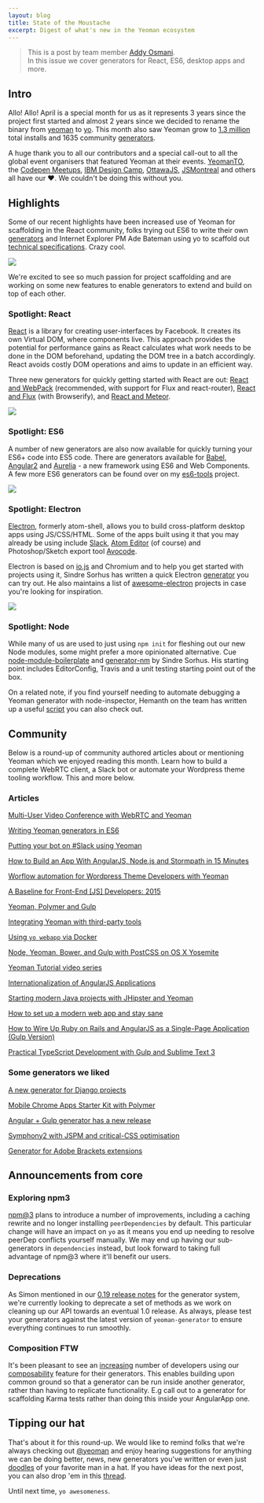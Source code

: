 ```yaml
---
layout: blog
title: State of the Moustache
excerpt: Digest of what's new in the Yeoman ecosystem
---
```


> This is a post by team member [Addy Osmani](https://github.com/addyosmani). <br>In this issue we cover generators for React, ES6, desktop apps and more.

## Intro

Allo! Allo! April is a special month for us as it represents 3 years since the project first started and almost 2 years since we decided to rename the binary from [yeoman](http://github.com/yeoman/yeoman) to [yo](http://github.com/yeoman/yo). This month also saw Yeoman grow to [1.3 million](http://www.npm-stats.com/~packages/yo) total installs and 1635 community [generators](http://yeoman.io/generators/).

A huge thank you to all our contributors and a special call-out to all the global event organisers that featured Yeoman at their events. [YeomanTO](https://twitter.com/YeomanTO), the [Codepen Meetups](https://twitter.com/Smartass_io/status/580501962527010816), [IBM Design Camp](https://twitter.com/kevinSuttle/status/568811512938127361), [OttawaJS](https://twitter.com/solanojuan/status/575807587095990272), [JSMontreal](https://twitter.com/jsmontreal) and others all have our ❤. We couldn't be doing this without you.

## Highlights

Some of our recent highlights have been increased use of Yeoman for scaffolding in the React community, folks trying out ES6 to write their own [generators](http://mammal.io/articles/yeoman-generators-es6) and Internet Explorer PM Ade Bateman using yo to scaffold out [technical specifications](http://adrianba.net/archive/2015/03/14/using-yeoman-to-start-writing-technical-specifications-with-respec.aspx). Crazy cool.

![](/assets/img/blog/april-es6.png)

We're excited to see so much passion for project scaffolding and are working on some new features to enable generators to extend and build on top of each other.

### Spotlight: React

[React](http://reactjs.com) is a library for creating user-interfaces by Facebook. It creates its own Virtual DOM, where components live. This approach provides the potential for performance gains as React calculates what work needs to be done in the DOM beforehand, updating the DOM tree in a batch accordingly. React avoids costly DOM operations and aims to update in an efficient way.

Three new generators for quickly getting started with React are out: [React and WebPack](https://github.com/newtriks/generator-react-webpack) (recommended, with support for Flux and react-router), [React and Flux](https://github.com/banderson/generator-flux-react) (with Browserify), and [React and Meteor](https://github.com/payner35/generator-meteor-react).

![](/assets/img/blog/april-react.png)


### Spotlight: ES6

A number of new generators are also now available for quickly turning your ES6+ code into ES5 code. There are generators available for [Babel](https://github.com/thejameskyle/generator-es6-library-boilerplate), [Angular2](https://github.com/swirlycheetah/generator-angular2) and [Aurelia](https://github.com/zewa666/generator-aurelia) - a new framework using ES6 and Web Components. A few more ES6 generators can be found over on my [es6-tools](https://github.com/addyosmani/es6-tools#code-generation) project.

![](/assets/img/blog/april-es62.png)

### Spotlight: Electron

[Electron](http://electron.atom.io/), formerly atom-shell, allows you to build cross-platform desktop apps using JS/CSS/HTML. Some of the apps built using it that you may already be using include [Slack](https://slack.com/), [Atom Editor](https://atom.io) (of course) and Photoshop/Sketch export tool [Avocode](http://avocode.com/).

Electron is based on [io.js](http://iojs.org/) and Chromium and to help you get started with projects using it, Sindre Sorhus has written a quick Electron [generator](https://github.com/sindresorhus/generator-electron) you can try out. He also maintains a list of [awesome-electron](https://github.com/sindresorhus/awesome-electron) projects in case you're looking for inspiration.

![](/assets/img/blog/april-electron.png)

### Spotlight: Node

While many of us are used to just using `npm init` for fleshing out our new Node modules, some might prefer a more opinionated alternative.  Cue [node-module-boilerplate](https://github.com/sindresorhus/node-module-boilerplate) and [generator-nm](https://github.com/sindresorhus/generator-nm) by Sindre Sorhus. His starting point includes EditorConfig, Travis and a unit testing starting point out of the box. 

On a related note, if you find yourself needing to automate debugging a Yeoman generator with node-inspector, Hemanth on the team has written up a useful [script](https://github.com/hemanth/debug-yeoman-generator) you can also check out.

## Community

Below is a round-up of community authored articles about or mentioning Yeoman which we enjoyed reading this month. Learn how to build a complete WebRTC client, a Slack bot or automate your Wordpress theme tooling workflow. This and more below.

### Articles

[Multi-User Video Conference with WebRTC and Yeoman](http://blog.mgechev.com/2014/12/26/multi-user-video-conference-webrtc-angularjs-yeoman)

[Writing Yeoman generators in ES6](http://mammal.io/articles/yeoman-generators-es6)

[Putting your bot on #Slack using Yeoman](http://blog.pandorabots.com/putting-your-bot-on-slack/)

[How to Build an App With AngularJS, Node.js and Stormpath in 15 Minutes](https://stormpath.com/blog/angular-node-15-minutes)

[Worflow automation for Wordpress Theme Developers with Yeoman](https://speakerdeck.com/artificermil/front-end-workflow-automation-for-wordpress-theme-and-plugin-development)

[A Baseline for Front-End \[JS\] Developers: 2015](http://rmurphey.com/blog/2015/03/23/a-baseline-for-front-end-developers-2015)

[Yeoman, Polymer and Gulp](http://robdodson.me/yeoman-polymer-and-gulp)

[Integrating Yeoman with third-party tools](http://yeoman.io/authoring/integrating-yeoman.html)

[Using `yo webapp` via Docker](https://asciinema.org/a/13240)

[Node, Yeoman, Bower, and Gulp with PostCSS on OS X Yosemite](http://itmustbe.com/code/2015/04/04/node-yeoman-bower-gulp-postcss-os-x-yosemite/)

[Yeoman Tutorial video series](https://youtube.com/watch?list=PLpP9FLMkNf54AFwvRgYb8KMbKCaqqopsl&v=bqTLJi086Po)

[Internationalization of AngularJS Applications](https://scotch.io/tutorials/internationalization-of-angularjs-applications)

[Starting modern Java projects with JHipster and Yeoman](http://www.drissamri.be/blog/technology/starting-modern-java-project-with-jhipster/)

[How to set up a modern web app and stay sane](http://khmylov.com/blog/2015/02/build-web-app-and-survive/)

[How to Wire Up Ruby on Rails and AngularJS as a Single-Page Application (Gulp Version)](http://angularonrails.com/how-to-wire-up-ruby-on-rails-and-angularjs-as-a-single-page-application-gulp-version/?utm_medium=email&utm_source=rubyweekly)

[Practical TypeScript Development with Gulp and Sublime Text 3](https://airpair.com/typescript/posts/typescript-development-with-gulp-and-sublime-text?utm_medium=email&utm_source=javascriptweekly)

### Some generators we liked

[A new generator for Django projects](http://axiacore.github.io/generator-django-axiacore/)

[Mobile Chrome Apps Starter Kit with Polymer](https://github.com/ragingwind/mobile-chrome-apps-starter-kit)

[Angular + Gulp generator has a new release](https://github.com/Swiip/generator-gulp-angular/releases)

[Symphony2 with JSPM and critical-CSS optimisation](https://github.com/bezoerb/generator-grunt-symfony)

[Generator for Adobe Brackets extensions](https://github.com/sixertoy/generator-brackextension)

## Announcements from core

### Exploring npm3

[npm@3](https://github.com/npm/npm/wiki/Roadmap) plans to introduce a number of improvements, including a caching rewrite and no longer installing `peerDependencies` by default. This particular change will have an impact on `yo` as it means you end up needing to resolve peerDep conflicts yourself manually. We may end up having our sub-generators in `dependencies` instead, but look forward to taking full advantage of npm@3 where it'll benefit our users.

### Deprecations

As Simon mentioned in our [0.19 release notes](https://github.com/yeoman/generator/releases/tag/v0.19.0) for the generator system, we're currently looking to deprecate a set of methods as we work on cleaning up our API towards an eventual 1.0 release. As always, please test your generators against the latest version of `yeoman-generator` to ensure everything continues to run smoothly.

### Composition FTW

It's been pleasant to see an [increasing](https://twitter.com/tomwayson/status/588564830665084930) number of developers using our [composability](http://yeoman.io/authoring/composability.html) feature for their generators. This enables building upon common ground so that a generator can be run inside another generator, rather than having to replicate functionality. E.g call out to a generator for scaffolding Karma tests rather than doing this inside your AngularApp one.

## Tipping our hat

That's about it for this round-up. We would like to remind folks that we're always checking out [@yeoman](http://twitter.com/yeoman) and enjoy hearing suggestions for anything we can be doing better, news, new generators you've written or even just [doodles](https://twitter.com/kittytail38/status/573522972528373761) of your favorite man in a hat. If you have ideas for the next post, you can also drop 'em in this [thread](https://github.com/yeoman/yeoman/issues/1411).

Until next time, `yo awesomeness`.

